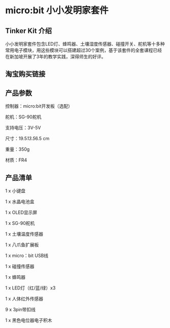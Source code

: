 # micro:bit 小小发明家套件

## Tinker Kit 介绍

小小发明家套件包含LED灯、蜂鸣器、土壤湿度传感器、碰撞开关、舵机等十多种常用电子模块，用这些模块可以搭建超过30个案例，基于该套件的全套课程已经在新加坡开展了3年的教学实践，深得师生的好评。

## 淘宝购买链接


## 产品参数

控制器：micro:bit开发板（选配）

舵机：SG-90舵机

支持电压：3V-5V

尺寸：19.5*13.5*6.5 cm

重量：350g

材质：FR4

## 产品清单

1 x 小键盘

1 x 水晶电池盒

1 x OLED显示屏

1 x SG-90舵机

1 x 土壤温度传感器

1 x 八爪鱼扩展板

1 x micro：bit USB线

1 x 碰撞传感器

1 x 蜂鸣器

1 x LED灯（红/蓝/绿）x3 

1 x 人体红外传感器

9 x 3pin带扣线

1 x 黑色电位器电子积木

